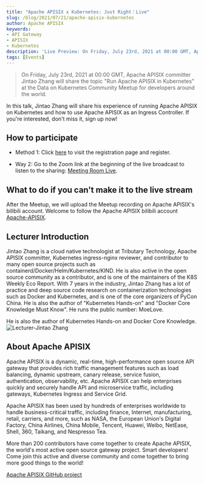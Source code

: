 ```yaml
---
title: "Apache APISIX x Kubernetes: Just Right｜Live"
slug: /blog/2021/07/21/apache-apisix-kubernetes
author: Apache APISIX
keywords:
- API Gateway
- APISIX
- Kubernetes
description: 'Live Preview: On Friday, July 23rd, 2021 at 00:00 GMT, Apache APISIX committer Jintao Zhang will present "Run Apache APISIX in Kubernetes" at the Data on Kubernetes Community Meetup for global developers. The topic will be "Run Apache APISIX in Kubernetes".'
tags: [Events]
---
```


> On Friday, July 23rd, 2021 at 00:00 GMT, Apache APISIX committer Jintao Zhang will share the topic "Run Apache APISIX in Kubernetes" at the Data on Kubernetes Community Meetup for developers around the world.

<!--truncate-->

In this talk, Jintao Zhang will share his experience of running Apache APISIX on Kubernetes and how to use Apache APISIX as an Ingress Controller. If you're interested, don't miss it, sign up now!

## How to participate

- Method 1: Click [here](https://www.meetup.com/Data-on-Kubernetes-community/events/278922486/) to visit the registration page and register.

- Way 2: Go to the Zoom link at the beginning of the live broadcast to listen to the sharing: [Meeting Room Live](https://zoom.us/webinar/tJYofuChrzktGtI3wr8SZHACRnNkxr5cWgny).

## What to do if you can't make it to the live stream

After the Meetup, we will upload the Meetup recording on Apache APISIX's bilibili account. Welcome to follow the Apache APISIX bilibili account [Apache-APISIX](https://space.bilibili.com/551921247).

## Lecturer Introduction

Jintao Zhang is a cloud native technologist at Tributary Technology, Apache APISIX committer, Kubernetes ingress-nginx reviewer, and contributor to many open source projects such as containerd/Docker/Helm/Kubernetes/KIND. He is also active in the open source community as a contributor, and is one of the maintainers of the K8S Weekly Eco Report.
With 7 years in the industry, Jintao Zhang has a lot of practice and deep source code research on containerization technologies such as Docker and Kubernetes, and is one of the core organizers of PyCon China. He is also the author of "Kubernetes Hands-on" and "Docker Core Knowledge Must Know". He runs the public number: MoeLove.

He is also the author of Kubernetes Hands-on and Docker Core Knowledge.
![Lecturer-Jintao Zhang](https://static.apiseven.com/202108/1630382172445-cf20986b-c939-497e-86a4-92da7064ae97.PNG)

## About Apache APISIX

Apache APISIX is a dynamic, real-time, high-performance open source API gateway that provides rich traffic management features such as load balancing, dynamic upstream, canary release, service fusion, authentication, observability, etc. Apache APISIX can help enterprises quickly and securely handle API and microservice traffic, including gateways, Kubernetes Ingress and Service Grid.

Apache APISIX has been used by hundreds of enterprises worldwide to handle business-critical traffic, including finance, Internet, manufacturing, retail, carriers, and more, such as NASA, the European Union's Digital Factory, China Airlines, China Mobile, Tencent, Huawei, Weibo, NetEase, Shell, 360, Taikang, and Nespresso Tea.

More than 200 contributors have come together to create Apache APISIX, the world's most active open source gateway project. Smart developers! Come join this active and diverse community and come together to bring more good things to the world!

[Apache APISIX GitHub project](https://github.com/apache/apisix)
